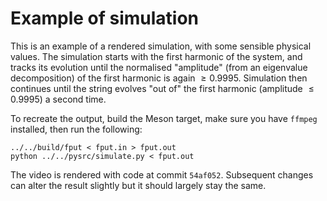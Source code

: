 # Example of simulation

This is an example of a rendered simulation, with some sensible physical values.
The simulation starts with the first harmonic of the system, and tracks its
evolution until the normalised "amplitude" (from an eigenvalue decomposition) of
the first harmonic is again $\ge 0.9995$. Simulation then continues until the
string evolves "out of" the first harmonic (amplitude $\le 0.9995$) a second
time.

To recreate the output, build the Meson target, make sure you have `ffmpeg`
installed, then run the following:

```{.bash}
../../build/fput < fput.in > fput.out
python ../../pysrc/simulate.py < fput.out
```

The video is rendered with code at commit `54af052`. Subsequent changes can
alter the result slightly but it should largely stay the same.
